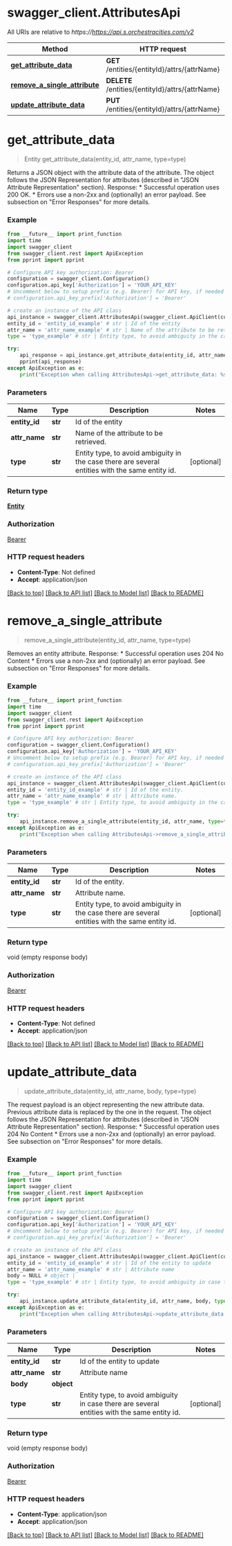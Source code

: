 # swagger_client.AttributesApi

All URIs are relative to *https://https://api.s.orchestracities.com/v2*

Method | HTTP request | Description
------------- | ------------- | -------------
[**get_attribute_data**](AttributesApi.md#get_attribute_data) | **GET** /entities/{entityId}/attrs/{attrName} | 
[**remove_a_single_attribute**](AttributesApi.md#remove_a_single_attribute) | **DELETE** /entities/{entityId}/attrs/{attrName} | 
[**update_attribute_data**](AttributesApi.md#update_attribute_data) | **PUT** /entities/{entityId}/attrs/{attrName} | 


# **get_attribute_data**
> Entity get_attribute_data(entity_id, attr_name, type=type)



Returns a JSON object with the attribute data of the attribute. The object follows the JSON Representation for attributes (described in \"JSON Attribute Representation\" section). Response: * Successful operation uses 200 OK. * Errors use a non-2xx and (optionally) an error payload. See subsection on \"Error Responses\" for   more details.

### Example
```python
from __future__ import print_function
import time
import swagger_client
from swagger_client.rest import ApiException
from pprint import pprint

# Configure API key authorization: Bearer
configuration = swagger_client.Configuration()
configuration.api_key['Authorization'] = 'YOUR_API_KEY'
# Uncomment below to setup prefix (e.g. Bearer) for API key, if needed
# configuration.api_key_prefix['Authorization'] = 'Bearer'

# create an instance of the API class
api_instance = swagger_client.AttributesApi(swagger_client.ApiClient(configuration))
entity_id = 'entity_id_example' # str | Id of the entity
attr_name = 'attr_name_example' # str | Name of the attribute to be retrieved.
type = 'type_example' # str | Entity type, to avoid ambiguity in the case there are several entities with the same entity id. (optional)

try:
    api_response = api_instance.get_attribute_data(entity_id, attr_name, type=type)
    pprint(api_response)
except ApiException as e:
    print("Exception when calling AttributesApi->get_attribute_data: %s\n" % e)
```

### Parameters

Name | Type | Description  | Notes
------------- | ------------- | ------------- | -------------
 **entity_id** | **str**| Id of the entity | 
 **attr_name** | **str**| Name of the attribute to be retrieved. | 
 **type** | **str**| Entity type, to avoid ambiguity in the case there are several entities with the same entity id. | [optional] 

### Return type

[**Entity**](Entity.md)

### Authorization

[Bearer](../README.md#Bearer)

### HTTP request headers

 - **Content-Type**: Not defined
 - **Accept**: application/json

[[Back to top]](#) [[Back to API list]](../README.md#documentation-for-api-endpoints) [[Back to Model list]](../README.md#documentation-for-models) [[Back to README]](../README.md)

# **remove_a_single_attribute**
> remove_a_single_attribute(entity_id, attr_name, type=type)



Removes an entity attribute. Response: * Successful operation uses 204 No Content * Errors use a non-2xx and (optionally) an error payload. See subsection on \"Error Responses\" for   more details.

### Example
```python
from __future__ import print_function
import time
import swagger_client
from swagger_client.rest import ApiException
from pprint import pprint

# Configure API key authorization: Bearer
configuration = swagger_client.Configuration()
configuration.api_key['Authorization'] = 'YOUR_API_KEY'
# Uncomment below to setup prefix (e.g. Bearer) for API key, if needed
# configuration.api_key_prefix['Authorization'] = 'Bearer'

# create an instance of the API class
api_instance = swagger_client.AttributesApi(swagger_client.ApiClient(configuration))
entity_id = 'entity_id_example' # str | Id of the entity.
attr_name = 'attr_name_example' # str | Attribute name.
type = 'type_example' # str | Entity type, to avoid ambiguity in the case there are several entities with the same entity id. (optional)

try:
    api_instance.remove_a_single_attribute(entity_id, attr_name, type=type)
except ApiException as e:
    print("Exception when calling AttributesApi->remove_a_single_attribute: %s\n" % e)
```

### Parameters

Name | Type | Description  | Notes
------------- | ------------- | ------------- | -------------
 **entity_id** | **str**| Id of the entity. | 
 **attr_name** | **str**| Attribute name. | 
 **type** | **str**| Entity type, to avoid ambiguity in the case there are several entities with the same entity id. | [optional] 

### Return type

void (empty response body)

### Authorization

[Bearer](../README.md#Bearer)

### HTTP request headers

 - **Content-Type**: Not defined
 - **Accept**: application/json

[[Back to top]](#) [[Back to API list]](../README.md#documentation-for-api-endpoints) [[Back to Model list]](../README.md#documentation-for-models) [[Back to README]](../README.md)

# **update_attribute_data**
> update_attribute_data(entity_id, attr_name, body, type=type)



The request payload is an object representing the new attribute data. Previous attribute data is replaced by the one in the request. The object follows the JSON Representation for attributes (described in \"JSON Attribute Representation\" section). Response: * Successful operation uses 204 No Content * Errors use a non-2xx and (optionally) an error payload. See subsection on \"Error Responses\" for   more details.

### Example
```python
from __future__ import print_function
import time
import swagger_client
from swagger_client.rest import ApiException
from pprint import pprint

# Configure API key authorization: Bearer
configuration = swagger_client.Configuration()
configuration.api_key['Authorization'] = 'YOUR_API_KEY'
# Uncomment below to setup prefix (e.g. Bearer) for API key, if needed
# configuration.api_key_prefix['Authorization'] = 'Bearer'

# create an instance of the API class
api_instance = swagger_client.AttributesApi(swagger_client.ApiClient(configuration))
entity_id = 'entity_id_example' # str | Id of the entity to update
attr_name = 'attr_name_example' # str | Attribute name
body = NULL # object | 
type = 'type_example' # str | Entity type, to avoid ambiguity in case there are several entities with the same entity id. (optional)

try:
    api_instance.update_attribute_data(entity_id, attr_name, body, type=type)
except ApiException as e:
    print("Exception when calling AttributesApi->update_attribute_data: %s\n" % e)
```

### Parameters

Name | Type | Description  | Notes
------------- | ------------- | ------------- | -------------
 **entity_id** | **str**| Id of the entity to update | 
 **attr_name** | **str**| Attribute name | 
 **body** | **object**|  | 
 **type** | **str**| Entity type, to avoid ambiguity in case there are several entities with the same entity id. | [optional] 

### Return type

void (empty response body)

### Authorization

[Bearer](../README.md#Bearer)

### HTTP request headers

 - **Content-Type**: application/json
 - **Accept**: application/json

[[Back to top]](#) [[Back to API list]](../README.md#documentation-for-api-endpoints) [[Back to Model list]](../README.md#documentation-for-models) [[Back to README]](../README.md)

